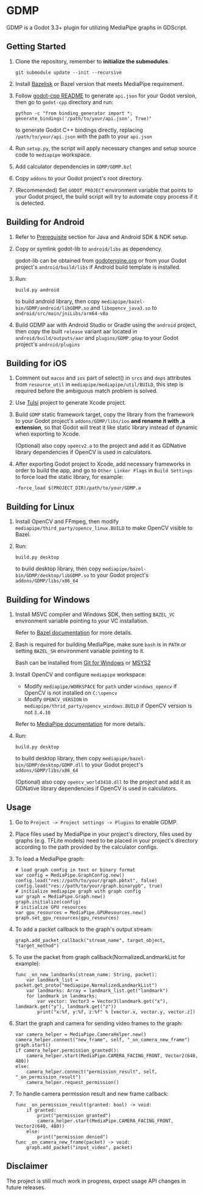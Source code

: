 # GDMP
GDMP is a Godot 3.3+ plugin for utilizing MediaPipe graphs in GDScript.

## Getting Started
1. Clone the repository, remember to **initialize the submodules**.

    `git submodule update --init --recursive`
2. Install [Bazelisk](https://bazel.build/install/bazelisk) or Bazel version that meets MediaPipe requirement.
3. Follow [godot-cpp README](https://github.com/godotengine/godot-cpp/tree/3.x#updating-the-apijson-file) to generate `api.json` for your Godot version, then go to `godot-cpp` directory and run:

    ```
    python -c "from binding_generator import *; generate_bindings('/path/to/your/api.json', True)"
    ```

    to generate Godot C++ bindings directly, replacing `/path/to/your/api.json` with the path to your `api.json`
4. Run `setup.py`, the script will apply necessary changes and setup source code to `mediapipe` workspace.
5. Add calculator dependencies in `GDMP/GDMP.bzl`
6. Copy `addons` to your Godot project's root directory.
7. (Recommended) Set `GODOT_PROJECT` environment variable that points to your Godot project, the build script will try to automate copy process if it is detected.

## Building for Android
1. Refer to [Prerequisite](https://developers.google.com/mediapipe/framework/getting_started/android#prerequisite) section for Java and Android SDK & NDK setup.
2. Copy or symlink godot-lib to `android/libs` as dependency.

    godot-lib can be obtained from [godotengine.org](https://godotengine.org/download) or from your Godot project's `android/build/libs` if Android build template is installed.
3. Run:

    ```
    build.py android
    ```

    to build android library, then copy `mediapipe/bazel-bin/GDMP/android/libGDMP.so` and `libopencv_java3.so` to `android/src/main/jniLibs/arm64-v8a`
4. Build GDMP aar with Android Studio or Gradle using the `android` project, then copy the built `release` variant aar located in `android/build/outputs/aar` and `plugins/GDMP.gdap` to your Godot project's `android/plugins`

## Building for iOS
1. Comment out `macos` and `ios` part of select() in `srcs` and `deps` attributes from `resource_util` in `mediapipe/mediapipe/util/BUILD`, this step is required before the ambiguous match problem is solved.
2. Use [Tulsi](https://tulsi.bazel.build) project to generate Xcode project.
3. Build `GDMP` static framework target, copy the library from the framework to your Godot project's `addons/GDMP/libs/ios` **and rename it with .a extension**, so that Godot will treat it like static library instead of dynamic when exporting to Xcode.

    (Optional) also copy `opencv2.a` to the project and add it as GDNative library dependencies if OpenCV is used in calculators.
4. After exporting Godot project to Xcode, add necessary frameworks in order to build the app, and go to `Other Linker Flags` in `Build Settings` to force load the static library, for example:

    `-force_load $(PROJECT_DIR)/path/to/your/GDMP.a`

## Building for Linux
1. Install OpenCV and FFmpeg, then modify `mediapipe/third_party/opencv_linux.BUILD` to make OpenCV visible to Bazel.
2. Run:

    ```
    build.py desktop
    ```

    to build desktop library, then copy `mediapipe/bazel-bin/GDMP/desktop/libGDMP.so` to your Godot project's `addons/GDMP/libs/x86_64`

## Building for Windows
1. Install MSVC compiler and Windows SDK, then setting `BAZEL_VC` environment variable pointing to your VC installation.

    Refer to [Bazel documentation](https://bazel.build/configure/windows#build_cpp) for more details.
2. Bash is required for building MediaPipe, make sure `bash` is in `PATH` or setting `BAZEL_SH` environment variable pointing to it.

    Bash can be installed from [Git for Windows](https://gitforwindows.org) or [MSYS2](https://www.msys2.org)
3. Install OpenCV and configure `mediapipe` workspace:
    - Modify `mediapipe/WORKSPACE` for `path` under `windows_opencv` if OpenCV is not installed on `C:\opencv`
    - Modify `OPENCV_VERSION` in `mediapipe/thrid_party/opencv_windows.BUILD` if OpenCV version is not `3.4.10`

    Refer to [MediaPipe documentation](https://developers.google.com/mediapipe/framework/getting_started/install#installing_on_windows) for more details.
4. Run:

    ```
    build.py desktop
    ```

    to build desktop library, then copy `mediapipe/bazel-bin/GDMP/desktop/GDMP.dll` to your Godot project's `addons/GDMP/libs/x86_64`

    (Optional) also copy `opencv_world3410.dll` to the project and add it as GDNative library dependencies if OpenCV is used in calculators.

## Usage
1. Go to `Project -> Project settings -> Plugins` to enable GDMP.
2. Place files used by MediaPipe in your project's directory, files used by graphs (e.g. TFLite models) need to be placed in your project's directory according to the path provided by the calculator configs.
3. To load a MediaPipe graph:

    ```gdscript
    # load graph config in text or binary format
    var config = MediaPipe.GraphConfig.new()
    config.load("res://path/to/your/graph.pbtxt", false)
    config.load("res://path/to/your/graph.binarypb", true)
    # initialize mediapipe graph with graph config
    var graph = MediaPipe.Graph.new()
    graph.initialize(config)
    # initialize GPU resources
    var gpu_resources = MediaPipe.GPUResources.new()
    graph.set_gpu_resources(gpu_resources)
    ```

4. To add a packet callback to the graph's output stream:

    ```gdscript
    graph.add_packet_callback("stream_name", target_object, "target_method")
    ```
5. To use the packet from graph callback(NormalizedLandmarkList for example):

    ```gdscript
    func _on_new_landmarks(stream_name: String, packet):
        var landmark_list = packet.get_proto("mediapipe.NormalizedLandmarkList")
        var landmarks: Array = landmark_list.get("landmark")
        for landmark in landmarks:
            var vector: Vector3 = Vector3(landmark.get("x"), landmark.get("y"), landmark.get("z"))
            print("x:%f, y:%f, z:%f" % [vector.x, vector.y, vector.z])
    ```
6. Start the graph and camera for sending video frames to the graph:

    ```gdscript
    var camera_helper = MediaPipe.CameraHelper.new()
    camera_helper.connect("new_frame", self, "_on_camera_new_frame")
    graph.start()
    if camera_helper.permission_granted():
        camera_helper.start(MediaPipe.CAMERA_FACING_FRONT, Vector2(640, 480))
    else:
        camera_helper.connect("permission_result", self, "_on_permission_result")
        camera_helper.request_permission()
    ```
7. To handle camera permission result and new frame callback:

    ```gdscript
    func _on_permission_result(granted: bool) -> void:
        if granted:
            print("permission granted")
            camera_helper.start(MediaPipe.CAMERA_FACING_FRONT, Vector2(640, 480))
        else:
            print("permission denied")
    func _on_camera_new_frame(packet) -> void:
        graph.add_packet("input_video", packet)
    ```

## Disclaimer
The project is still much work in progress, expect usage API changes in future releases.
